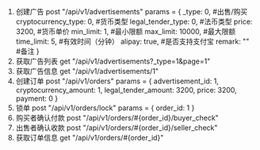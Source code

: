 1. 创建广告
  post "/api/v1/advertisements"
  params = {
    _type: 0,    #出售/购买
    cryptocurrency_type: 0,   #货币类型
    legal_tender_type: 0,     #法币类型
    price: 3200,              #货币单价
    min_limit: 1,             #最小限额
    max_limit: 10000,         #最大限额
    time_limit: 5,            #有效时间（分钟）
    alipay: true,             #是否支持支付宝
    remark: ""                #备注
  }
2. 获取广告列表
  get "/api/v1/advertisements?_type=1&page=1"
3. 获取广告信息
  get "/api/v1/advertisements/1"
4. 创建订单
  post "/api/v1/orders"
  params = {
    advertisement_id: 1,
    cryptocurrency_amount: 1,
    legal_tender_amount: 3200,
    price: 3200,
    payment: 0
  }
5. 锁单
  post "/api/v1/orders/lock"
  params = {
    order_id: 1
  }
6. 购买者确认付款
  post "/api/v1/orders/#{order_id}/buyer_check"
7. 出售者确认收款
  post "/api/v1/orders/#{order_id}/seller_check"
8. 获取订单信息
  get "/api/v1/orders/#{order_id}"
